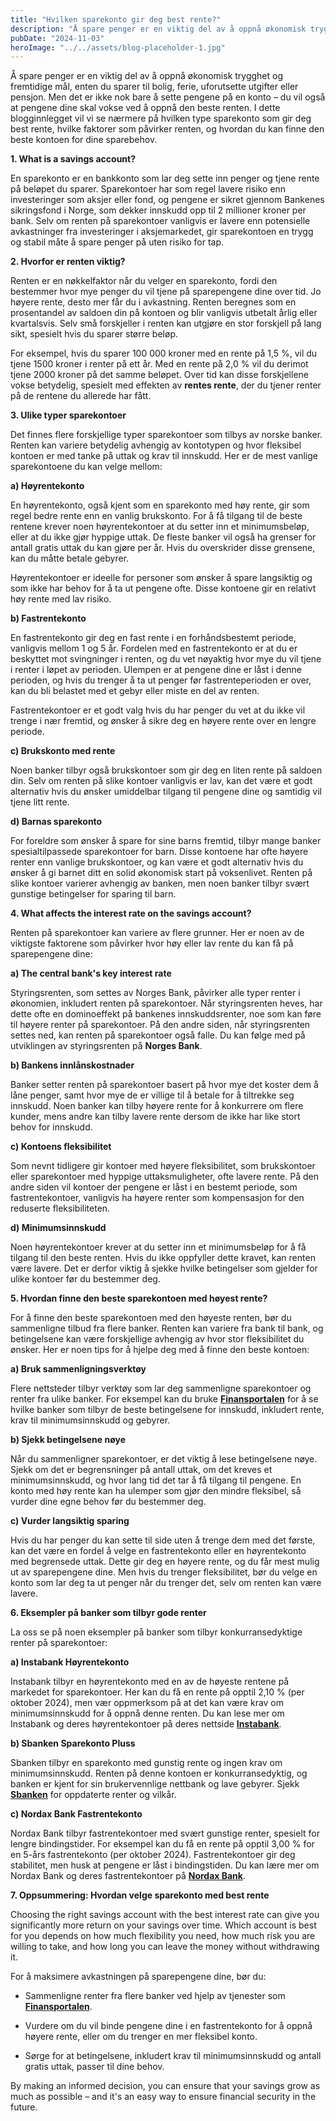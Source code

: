```yaml
---
title: "Hvilken sparekonto gir deg best rente?"
description: "Å spare penger er en viktig del av å oppnå økonomisk trygghet og fremtidige mål, enten du sparer til bolig, ferie, uforutsette utgifter eller pensjon. Men det er ikke nok bare å sette pengene på en konto – du vil også at pengene dine skal vokse ved å oppnå den beste renten. I dette blogginnlegget &#8230; Read more"
pubDate: "2024-11-03"
heroImage: "../../assets/blog-placeholder-1.jpg"
---
```


Å spare penger er en viktig del av å oppnå økonomisk trygghet og fremtidige mål, enten du sparer til bolig, ferie, uforutsette utgifter eller pensjon. Men det er ikke nok bare å sette pengene på en konto – du vil også at pengene dine skal vokse ved å oppnå den beste renten. I dette blogginnlegget vil vi se nærmere på hvilken type sparekonto som gir deg best rente, hvilke faktorer som påvirker renten, og hvordan du kan finne den beste kontoen for dine sparebehov.

**1. What is a savings account?**

En sparekonto er en bankkonto som lar deg sette inn penger og tjene rente på beløpet du sparer. Sparekontoer har som regel lavere risiko enn investeringer som aksjer eller fond, og pengene er sikret gjennom Bankenes sikringsfond i Norge, som dekker innskudd opp til 2 millioner kroner per bank. Selv om renten på sparekontoer vanligvis er lavere enn potensielle avkastninger fra investeringer i aksjemarkedet, gir sparekontoen en trygg og stabil måte å spare penger på uten risiko for tap.

**2. Hvorfor er renten viktig?**

Renten er en nøkkelfaktor når du velger en sparekonto, fordi den bestemmer hvor mye penger du vil tjene på sparepengene dine over tid. Jo høyere rente, desto mer får du i avkastning. Renten beregnes som en prosentandel av saldoen din på kontoen og blir vanligvis utbetalt årlig eller kvartalsvis. Selv små forskjeller i renten kan utgjøre en stor forskjell på lang sikt, spesielt hvis du sparer større beløp.

For eksempel, hvis du sparer 100 000 kroner med en rente på 1,5 %, vil du tjene 1500 kroner i renter på ett år. Med en rente på 2,0 % vil du derimot tjene 2000 kroner på det samme beløpet. Over tid kan disse forskjellene vokse betydelig, spesielt med effekten av **rentes rente**, der du tjener renter på de rentene du allerede har fått.

**3. Ulike typer sparekontoer**

Det finnes flere forskjellige typer sparekontoer som tilbys av norske banker. Renten kan variere betydelig avhengig av kontotypen og hvor fleksibel kontoen er med tanke på uttak og krav til innskudd. Her er de mest vanlige sparekontoene du kan velge mellom:

**a) Høyrentekonto**

En høyrentekonto, også kjent som en sparekonto med høy rente, gir som regel bedre rente enn en vanlig brukskonto. For å få tilgang til de beste rentene krever noen høyrentekontoer at du setter inn et minimumsbeløp, eller at du ikke gjør hyppige uttak. De fleste banker vil også ha grenser for antall gratis uttak du kan gjøre per år. Hvis du overskrider disse grensene, kan du måtte betale gebyrer.

Høyrentekontoer er ideelle for personer som ønsker å spare langsiktig og som ikke har behov for å ta ut pengene ofte. Disse kontoene gir en relativt høy rente med lav risiko.

**b) Fastrentekonto**

En fastrentekonto gir deg en fast rente i en forhåndsbestemt periode, vanligvis mellom 1 og 5 år. Fordelen med en fastrentekonto er at du er beskyttet mot svingninger i renten, og du vet nøyaktig hvor mye du vil tjene i renter i løpet av perioden. Ulempen er at pengene dine er låst i denne perioden, og hvis du trenger å ta ut penger før fastrenteperioden er over, kan du bli belastet med et gebyr eller miste en del av renten.

Fastrentekontoer er et godt valg hvis du har penger du vet at du ikke vil trenge i nær fremtid, og ønsker å sikre deg en høyere rente over en lengre periode.

**c) Brukskonto med rente**

Noen banker tilbyr også brukskontoer som gir deg en liten rente på saldoen din. Selv om renten på slike kontoer vanligvis er lav, kan det være et godt alternativ hvis du ønsker umiddelbar tilgang til pengene dine og samtidig vil tjene litt rente.

**d) Barnas sparekonto**

For foreldre som ønsker å spare for sine barns fremtid, tilbyr mange banker spesialtilpassede sparekontoer for barn. Disse kontoene har ofte høyere renter enn vanlige brukskontoer, og kan være et godt alternativ hvis du ønsker å gi barnet ditt en solid økonomisk start på voksenlivet. Renten på slike kontoer varierer avhengig av banken, men noen banker tilbyr svært gunstige betingelser for sparing til barn.

**4. What affects the interest rate on the savings account?**

Renten på sparekontoer kan variere av flere grunner. Her er noen av de viktigste faktorene som påvirker hvor høy eller lav rente du kan få på sparepengene dine:

**a) The central bank's key interest rate**

Styringsrenten, som settes av Norges Bank, påvirker alle typer renter i økonomien, inkludert renten på sparekontoer. Når styringsrenten heves, har dette ofte en dominoeffekt på bankenes innskuddsrenter, noe som kan føre til høyere renter på sparekontoer. På den andre siden, når styringsrenten settes ned, kan renten på sparekontoer også falle. Du kan følge med på utviklingen av styringsrenten på **Norges Bank**.

**b) Bankens innlånskostnader**

Banker setter renten på sparekontoer basert på hvor mye det koster dem å låne penger, samt hvor mye de er villige til å betale for å tiltrekke seg innskudd. Noen banker kan tilby høyere rente for å konkurrere om flere kunder, mens andre kan tilby lavere rente dersom de ikke har like stort behov for innskudd.

**c) Kontoens fleksibilitet**

Som nevnt tidligere gir kontoer med høyere fleksibilitet, som brukskontoer eller sparekontoer med hyppige uttaksmuligheter, ofte lavere rente. På den andre siden vil kontoer der pengene er låst i en bestemt periode, som fastrentekontoer, vanligvis ha høyere renter som kompensasjon for den reduserte fleksibiliteten.

**d) Minimumsinnskudd**

Noen høyrentekontoer krever at du setter inn et minimumsbeløp for å få tilgang til den beste renten. Hvis du ikke oppfyller dette kravet, kan renten være lavere. Det er derfor viktig å sjekke hvilke betingelser som gjelder for ulike kontoer før du bestemmer deg.

**5. Hvordan finne den beste sparekontoen med høyest rente?**

For å finne den beste sparekontoen med den høyeste renten, bør du sammenligne tilbud fra flere banker. Renten kan variere fra bank til bank, og betingelsene kan være forskjellige avhengig av hvor stor fleksibilitet du ønsker. Her er noen tips for å hjelpe deg med å finne den beste kontoen:

**a) Bruk sammenligningsverktøy**

Flere nettsteder tilbyr verktøy som lar deg sammenligne sparekontoer og renter fra ulike banker. For eksempel kan du bruke **[Finansportalen](https://www.finansportalen.no)** for å se hvilke banker som tilbyr de beste betingelsene for innskudd, inkludert rente, krav til minimumsinnskudd og gebyrer.

**b) Sjekk betingelsene nøye**

Når du sammenligner sparekontoer, er det viktig å lese betingelsene nøye. Sjekk om det er begrensninger på antall uttak, om det kreves et minimumsinnskudd, og hvor lang tid det tar å få tilgang til pengene. En konto med høy rente kan ha ulemper som gjør den mindre fleksibel, så vurder dine egne behov før du bestemmer deg.

**c) Vurder langsiktig sparing**

Hvis du har penger du kan sette til side uten å trenge dem med det første, kan det være en fordel å velge en fastrentekonto eller en høyrentekonto med begrensede uttak. Dette gir deg en høyere rente, og du får mest mulig ut av sparepengene dine. Men hvis du trenger fleksibilitet, bør du velge en konto som lar deg ta ut penger når du trenger det, selv om renten kan være lavere.

**6. Eksempler på banker som tilbyr gode renter**

La oss se på noen eksempler på banker som tilbyr konkurransedyktige renter på sparekontoer:

**a) Instabank Høyrentekonto**

Instabank tilbyr en høyrentekonto med en av de høyeste rentene på markedet for sparekontoer. Her kan du få en rente på opptil 2,10 % (per oktober 2024), men vær oppmerksom på at det kan være krav om minimumsinnskudd for å oppnå denne renten. Du kan lese mer om Instabank og deres høyrentekontoer på deres nettside **[Instabank](https://www.instabank.no)**.

**b) Sbanken Sparekonto Pluss**

Sbanken tilbyr en sparekonto med gunstig rente og ingen krav om minimumsinnskudd. Renten på denne kontoen er konkurransedyktig, og banken er kjent for sin brukervennlige nettbank og lave gebyrer. Sjekk **[Sbanken](https://sbanken.no)** for oppdaterte renter og vilkår.

**c) Nordax Bank Fastrentekonto**

Nordax Bank tilbyr fastrentekontoer med svært gunstige renter, spesielt for lengre bindingstider. For eksempel kan du få en rente på opptil 3,00 % for en 5-års fastrentekonto (per oktober 2024). Fastrentekontoer gir deg stabilitet, men husk at pengene er låst i bindingstiden. Du kan lære mer om Nordax Bank og deres fastrentekontoer på **[Nordax Bank](https://www.nordax.no)**.

**7. Oppsummering: Hvordan velge sparekonto med best rente**

Choosing the right savings account with the best interest rate can give you significantly more return on your savings over time. Which account is best for you depends on how much flexibility you need, how much risk you are willing to take, and how long you can leave the money without withdrawing it.

For å maksimere avkastningen på sparepengene dine, bør du:

- Sammenligne renter fra flere banker ved hjelp av tjenester som **[Finansportalen](https://www.finansportalen.no)**.

- Vurdere om du vil binde pengene dine i en fastrentekonto for å oppnå høyere rente, eller om du trenger en mer fleksibel konto.

- Sørge for at betingelsene, inkludert krav til minimumsinnskudd og antall gratis uttak, passer til dine behov.

By making an informed decision, you can ensure that your savings grow as much as possible &#8211; and it's an easy way to ensure financial security in the future.